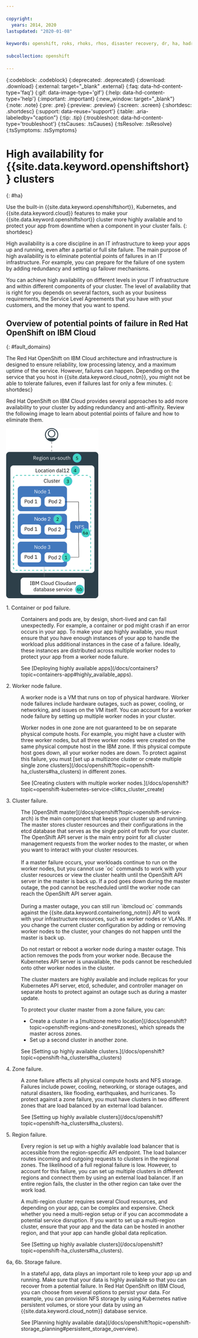 ```yaml
---

copyright:
  years: 2014, 2020
lastupdated: "2020-01-08"

keywords: openshift, roks, rhoks, rhos, disaster recovery, dr, ha, hadr

subcollection: openshift

---
```


{:codeblock: .codeblock}
{:deprecated: .deprecated}
{:download: .download}
{:external: target="_blank" .external}
{:faq: data-hd-content-type='faq'}
{:gif: data-image-type='gif'}
{:help: data-hd-content-type='help'}
{:important: .important}
{:new_window: target="_blank"}
{:note: .note}
{:pre: .pre}
{:preview: .preview}
{:screen: .screen}
{:shortdesc: .shortdesc}
{:support: data-reuse='support'}
{:table: .aria-labeledby="caption"}
{:tip: .tip}
{:troubleshoot: data-hd-content-type='troubleshoot'}
{:tsCauses: .tsCauses}
{:tsResolve: .tsResolve}
{:tsSymptoms: .tsSymptoms}


# High availability for {{site.data.keyword.openshiftshort}} clusters
{: #ha}

Use the built-in {{site.data.keyword.openshiftshort}}, Kubernetes, and {{site.data.keyword.cloud}} features to make your {{site.data.keyword.openshiftshort}} cluster more highly available and to protect your app from downtime when a component in your cluster fails.
{: shortdesc}

High availability is a core discipline in an IT infrastructure to keep your apps up and running, even after a partial or full site failure. The main purpose of high availability is to eliminate potential points of failures in an IT infrastructure. For example, you can prepare for the failure of one system by adding redundancy and setting up failover mechanisms.

You can achieve high availability on different levels in your IT infrastructure and within different components of your cluster. The level of availability that is right for you depends on several factors, such as your business requirements, the Service Level Agreements that you have with your customers, and the money that you want to spend.

## Overview of potential points of failure in Red Hat OpenShift on IBM Cloud
{: #fault_domains}

The Red Hat OpenShift on IBM Cloud architecture and infrastructure is designed to ensure reliability, low processing latency, and a maximum uptime of the service. However, failures can happen. Depending on the service that you host in {{site.data.keyword.cloud_notm}}, you might not be able to tolerate failures, even if failures last for only a few minutes.
{: shortdesc}

Red Hat OpenShift on IBM Cloud provides several approaches to add more availability to your cluster by adding redundancy and anti-affinity. Review the following image to learn about potential points of failure and how to eliminate them. 

<img src="images/cs_failure_ov.png" alt="Overview of fault domains in a high availability cluster within an {{site.data.keyword.cloud_notm}} region." width="250" style="width:250px; border-style: none"/>


<dl>
<dt> 1. Container or pod failure.</dt>
  <dd><p>Containers and pods are, by design, short-lived and can fail unexpectedly. For example, a container or pod might crash if an error occurs in your app. To make your app highly available, you must ensure that you have enough instances of your app to handle the workload plus additional instances in the case of a failure. Ideally, these instances are distributed across multiple worker nodes to protect your app from a worker node failure.</p>
  <p>See [Deploying highly available apps](/docs/containers?topic=containers-app#highly_available_apps).</p></dd>
<dt> 2. Worker node failure.</dt>
  <dd><p>A worker node is a VM that runs on top of physical hardware. Worker node failures include hardware outages, such as power, cooling, or networking, and issues on the VM itself. You can account for a worker node failure by setting up multiple worker nodes in your cluster.</p><p class="note">Worker nodes in one zone are not guaranteed to be on separate physical compute hosts. For example, you might have a cluster with three worker nodes, but all three worker nodes were created on the same physical compute host in the IBM zone. If this physical compute host goes down, all your worker nodes are down. To protect against this failure, you must [set up a multizone cluster or create multiple single zone clusters](/docs/openshift?topic=openshift-ha_clusters#ha_clusters) in different zones.</p>
  <p>See [Creating clusters with multiple worker nodes.](/docs/openshift?topic=openshift-kubernetes-service-cli#cs_cluster_create)</p></dd>
<dt> 3. Cluster failure.</dt>
  <dd><p>The [OpenShift master](/docs/openshift?topic=openshift-service-arch) is the main component that keeps your cluster up and running. The master stores cluster resources and their configurations in the etcd database that serves as the single point of truth for your cluster. The OpenShift API server is the main entry point for all cluster management requests from the worker nodes to the master, or when you want to interact with your cluster resources.<br><br>If a master failure occurs, your workloads continue to run on the worker nodes, but you cannot use `oc` commands to work with your cluster resources or view the cluster health until the OpenShift API server in the master is back up. If a pod goes down during the master outage, the pod cannot be rescheduled until the worker node can reach the OpenShift API server again.<br><br>During a master outage, you can still run `ibmcloud oc` commands against the {{site.data.keyword.containerlong_notm}} API to work with your infrastructure resources, such as worker nodes or VLANs. If you change the current cluster configuration by adding or removing worker nodes to the cluster, your changes do not happen until the master is back up.</p>
<p class="important">Do not restart or reboot a worker node during a master outage. This action removes the pods from your worker node. Because the Kubernetes API server is unavailable, the pods cannot be rescheduled onto other worker nodes in the cluster.</p>

  <p>The cluster masters are highly available and include replicas for your Kubernetes API server, etcd, scheduler, and controller manager on separate hosts to protect against an outage such as during a master update.</p><p>To protect your cluster master from a zone failure, you can: <ul><li>Create a cluster in a [multizone metro location](/docs/openshift?topic=openshift-regions-and-zones#zones), which spreads the master across zones.</li><li>Set up a second cluster in another zone.</li></ul></p>
  <p>See [Setting up highly available clusters.](/docs/openshift?topic=openshift-ha_clusters#ha_clusters)</p></dd>
<dt> 4. Zone failure.</dt>
  <dd><p>A zone failure affects all physical compute hosts and NFS storage. Failures include power, cooling, networking, or storage outages, and natural disasters, like flooding, earthquakes, and hurricanes. To protect against a zone failure, you must have clusters in two different zones that are load balanced by an external load balancer.</p>
  <p>See [Setting up highly available clusters](/docs/openshift?topic=openshift-ha_clusters#ha_clusters).</p></dd>    
<dt> 5. Region failure.</dt>
  <dd><p>Every region is set up with a highly available load balancer that is accessible from the region-specific API endpoint. The load balancer routes incoming and outgoing requests to clusters in the regional zones. The likelihood of a full regional failure is low. However, to account for this failure, you can set up multiple clusters in different regions and connect them by using an external load balancer. If an entire region fails, the cluster in the other region can take over the work load.</p><p class="note">A multi-region cluster requires several Cloud resources, and depending on your app, can be complex and expensive. Check whether you need a multi-region setup or if you can accommodate a potential service disruption. If you want to set up a multi-region cluster, ensure that your app and the data can be hosted in another region, and that your app can handle global data replication.</p>
  <p>See [Setting up highly available clusters](/docs/openshift?topic=openshift-ha_clusters#ha_clusters).</p></dd>   
<dt> 6a, 6b. Storage failure.</dt>
  <dd><p>In a stateful app, data plays an important role to keep your app up and running. Make sure that your data is highly available so that you can recover from a potential failure. In Red Hat OpenShift on IBM Cloud, you can choose from several options to persist your data. For example, you can provision NFS storage by using Kubernetes native persistent volumes, or store your data by using an {{site.data.keyword.cloud_notm}} database service.</p>
  <p>See [Planning highly available data](/docs/openshift?topic=openshift-storage_planning#persistent_storage_overview).</p></dd>
</dl>



